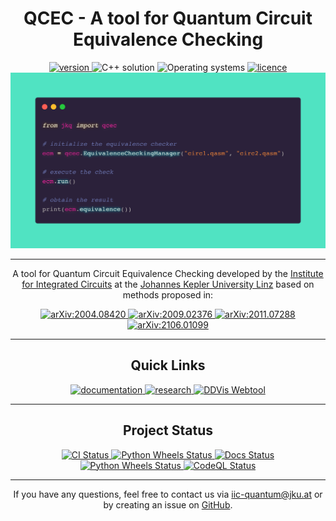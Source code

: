 <div align="center">

<h1>QCEC - A tool for Quantum Circuit Equivalence Checking</h1>

<a href='https://github.com/iic-jku/qcec/releases'>
<img src='https://img.shields.io/github/v/release/iic-jku/qcec?color=yellow&label=version&style=for-the-badge' alt="version">
</a>

<img src="https://img.shields.io/badge/Solution-C++17-blue.svg?style=for-the-badge&logo=c%2B%2B&logoColor=b0c0c0&labelColor=363D44" alt="C++ solution"/>

<img src="https://img.shields.io/badge/OS-linux%20%7C%20macos%20%7C%20windows-purple?style=for-the-badge&logo=Linux&logoColor=b0c0c0&labelColor=363D44" alt="Operating systems"/>

<a href='https://github.com/iic-jku/burgholzer/blob/master/LICENSE'>
<img src='https://img.shields.io/github/license/iic-jku/qcec?style=for-the-badge' alt="licence">
</a>

<img src='images/QCEC_getting_started.png' alt="QCEC - Getting Started">

---

A tool for Quantum Circuit Equivalence Checking developed by the
<a href='https://iic.jku.at/eda/'>Institute for Integrated Circuits</a> at the <a href='https://jku.at'>Johannes Kepler University Linz</a> based on methods proposed in:

<a href='https://arxiv.org/abs/2004.08420'>
<img src='https://img.shields.io/static/v1?label=arXiv&message=2004.08420&color=inactive&style=for-the-badge' alt="arXiv:2004.08420">
</a>

<a href='https://arxiv.org/abs/2009.02376'>
<img src='https://img.shields.io/static/v1?label=arXiv&message=2009.02376&color=inactive&style=for-the-badge' alt="arXiv:2009.02376">
</a>

<a href='https://arxiv.org/abs/2011.07288'>
<img src='https://img.shields.io/static/v1?label=arXiv&message=2011.07288&color=inactive&style=for-the-badge' alt="arXiv:2011.07288">
</a>

<a href='https://arxiv.org/abs/2106.01099'>
<img src='https://img.shields.io/static/v1?label=arXiv&message=2106.01099&color=inactive&style=for-the-badge' alt="arXiv:2106.01099">
</a>

---

<h2>Quick Links</h2>

<a href='https://qcec.readthedocs.io/'>
<img src='https://img.shields.io/badge/DOCUMENTATION-purple?style=for-the-badge' alt="documentation">
</a>

<a href='https://iic.jku.at/eda/research/quantum/'>
<img src='https://img.shields.io/badge/RESEARCH-blue?style=for-the-badge' alt="research">
</a>

<a href='https://iic.jku.at/eda/research/quantum_dd/tool/'>
<img src='https://img.shields.io/badge/DDVIS ONLINE TOOL-green?style=for-the-badge' alt="DDVis Webtool">
</a>

---

<h2>Project Status</h2>

<a href='https://github.com/iic-jku/qcec/actions/workflows/ci.yml'>
<img src='https://img.shields.io/github/workflow/status/iic-jku/qcec/CI?label=C%2B%2B%20CI&logo=github&style=for-the-badge' alt="CI Status">
</a>

<a href='https://github.com/iic-jku/qcec/actions/workflows/deploy.yml'>
<img src="https://img.shields.io/github/workflow/status/iic-jku/qcec/Deploy%20to%20PyPI?label=Python%20Wheels&logo=github&style=for-the-badge" alt="Python Wheels Status" >
</a>

<a href='https://qcec.readthedocs.io/'>
<img alt="Docs Status" src="https://img.shields.io/readthedocs/qcec?logo=readthedocs&style=for-the-badge">
</a>
<br>

<a href='https://codecov.io/gh/iic-jku/qcec'>
<img src="https://img.shields.io/codecov/c/github/iic-jku/qcec/master?label=codecov&logo=codecov&style=for-the-badge" alt="Python Wheels Status" >
</a>

<a href='https://github.com/iic-jku/qcec/actions/workflows/codeql-analysis.yml'>
<img src="https://img.shields.io/github/workflow/status/iic-jku/qcec/CodeQL?label=Code%20QL&logo=github&style=for-the-badge" alt="CodeQL Status" >
</a>

---

If you have any questions, feel free to contact us via <a href='mailto:iic-quantum@jku.at'>iic-quantum@jku.at</a> or by creating an issue on <a href='https://github.com/iic-jku/qcec/issues'>GitHub</a>.

</div>

